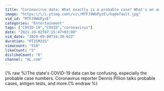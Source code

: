 ```yaml
---
title: "Coronavirus data: What exactly is a probable case? What's an antigen test?"
image: "https:\/\/i.ytimg.com\/vi\/MTFJ9WGPyzE\/hqdefault.jpg"
vid_id: "MTFJ9WGPyzE"
categories: "Entertainment"
tags: ["COVID-19","COVID","coronavirus"]
date: "2021-10-02T07:15:47+03:00"
vid_date: "2020-09-08T16:30:02Z"
duration: "PT25M31S"
viewcount: "518"
likeCount: "5"
dislikeCount: "6"
channel: "AL.com"
---
```

{% raw %}The state's COVID-19 data can be confusing, especially the probable case numbers. Coronavirus reporter Dennis Pillion talks probable cases, antigen tests, and more.{% endraw %}
